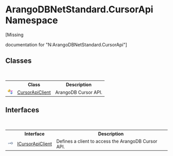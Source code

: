 # ArangoDBNetStandard.CursorApi Namespace
 

\[Missing <summary> documentation for "N:ArangoDBNetStandard.CursorApi"\]


## Classes
&nbsp;<table><tr><th></th><th>Class</th><th>Description</th></tr><tr><td>![Public class](media/pubclass.gif "Public class")</td><td><a href="8249fa6c-3e6b-265e-1aac-b60225906232">CursorApiClient</a></td><td>
ArangoDB Cursor API.</td></tr></table>

## Interfaces
&nbsp;<table><tr><th></th><th>Interface</th><th>Description</th></tr><tr><td>![Public interface](media/pubinterface.gif "Public interface")</td><td><a href="f00f9b51-4bec-995b-0cb0-b91142c0ceab">ICursorApiClient</a></td><td>
Defines a client to access the ArangoDB Cursor API.</td></tr></table>&nbsp;

